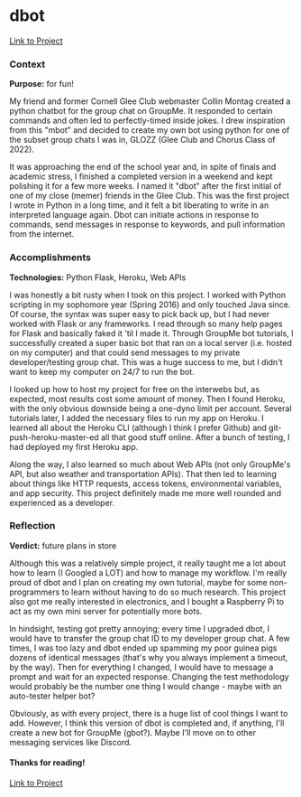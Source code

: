 # dbot
[Link to Project](https://github.com/benjamin-shen/dbot)  

### Context
**Purpose:** for fun!

My friend and former Cornell Glee Club webmaster Collin Montag created a python chatbot for the group chat on GroupMe. It responded to certain commands and often led to perfectly-timed inside jokes. I drew inspiration from this "mbot" and decided to create my own bot using python for one of the subset group chats I was in, GLOZZ (Glee Club and Chorus Class of 2022).

It was approaching the end of the school year and, in spite of finals and academic stress, I finished a completed version in a weekend and kept polishing it for a few more weeks. I named it "dbot" after the first initial of one of my close (memer) friends in the Glee Club. This was the first project I wrote in Python in a long time, and it felt a bit liberating to write in an interpreted language again. Dbot can initiate actions in response to commands, send messages in response to keywords, and pull information from the internet.

### Accomplishments
**Technologies:** Python Flask, Heroku, Web APIs

I was honestly a bit rusty when I took on this project. I worked with Python scripting in my sophomore year (Spring 2016) and only touched Java since. Of course, the syntax was super easy to pick back up, but I had never worked with Flask or any frameworks. I read through so many help pages for Flask and basically faked it 'til I made it. Through GroupMe bot tutorials, I successfully created a super basic bot that ran on a local server (i.e. hosted on my computer) and that could send messages to my private developer/testing group chat. This was a huge success to me, but I didn't want to keep my computer on 24/7 to run the bot.

I looked up how to host my project for free on the interwebs but, as expected, most results cost some amount of money. Then I found Heroku, with the only obvious downside being a one-dyno limit per account. Several tutorials later, I added the necessary files to run my app on Heroku. I learned all about the Heroku CLI (although I think I prefer Github) and git-push-heroku-master-ed all that good stuff online. After a bunch of testing, I had deployed my first Heroku app.

Along the way, I also learned so much about Web APIs (not only GroupMe's API, but also weather and transportation APIs). That then led to learning about things like HTTP requests, access tokens, environmental variables, and app security. This project definitely made me more well rounded and experienced as a developer.

### Reflection
**Verdict:** future plans in store

Although this was a relatively simple project, it really taught me a lot about how to learn (I Googled a LOT) and how to manage my workflow. I'm really proud of dbot and I plan on creating my own tutorial, maybe for some non-programmers to learn without having to do so much research. This project also got me really interested in electronics, and I bought a Raspberry Pi to act as my own mini server for potentially more bots.

In hindsight, testing got pretty annoying; every time I upgraded dbot, I would have to transfer the group chat ID to my developer group chat. A few times, I was too lazy and dbot ended up spamming my poor guinea pigs dozens of identical messages (that's why you always implement a timeout, by the way). Then for everything I changed, I would have to message a prompt and wait for an expected response. Changing the test methodology would probably be the number one thing I would change - maybe with an auto-tester helper bot?

Obviously, as with every project, there is a huge list of cool things I want to add. However, I think this version of dbot is completed and, if anything, I'll create a new bot for GroupMe (gbot?). Maybe I'll move on to other messaging services like Discord.

#### Thanks for reading!
[Link to Project](https://github.com/benjamin-shen/dbot) 